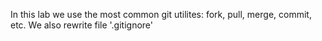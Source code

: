 In this lab we use the most common git utilites: fork, pull, merge, commit, etc.
We also rewrite file '.gitignore'
